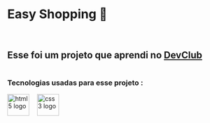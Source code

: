 ### <h1>Easy Shopping 📱</h1>
<br>

<h2>Esse foi um projeto que aprendi no <a href="https://rodolfomori.com.br/devclub">DevClub</a></h2>
<img scr=!image](https://github.com/gabrielfloss/projeto-responsivo-girlphone/assets/156703314/1c43dbca-7555-4d6e-bb38-4266ca05dfca) alt="">
<br>

### Tecnologias usadas para esse projeto :
<div align="left">
    <img src="https://cdn.jsdelivr.net/gh/devicons/devicon/icons/html5/html5-original.svg" height="50" alt="html5 logo"  />
  <img width="10" />
  <img src="https://cdn.jsdelivr.net/gh/devicons/devicon/icons/css3/css3-original.svg" height="50" alt="css3 logo"  />
  <img width="10" />

</div>
